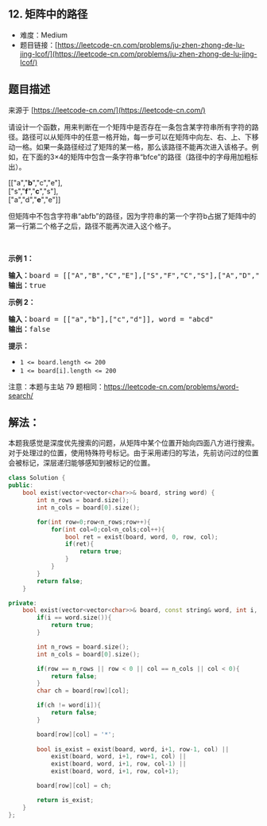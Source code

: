 ## 12. 矩阵中的路径

- 难度：Medium
- 题目链接：[https://leetcode-cn.com/problems/ju-zhen-zhong-de-lu-jing-lcof/](https://leetcode-cn.com/problems/ju-zhen-zhong-de-lu-jing-lcof/)


## 题目描述

来源于 [https://leetcode-cn.com/](https://leetcode-cn.com/)

<p>请设计一个函数，用来判断在一个矩阵中是否存在一条包含某字符串所有字符的路径。路径可以从矩阵中的任意一格开始，每一步可以在矩阵中向左、右、上、下移动一格。如果一条路径经过了矩阵的某一格，那么该路径不能再次进入该格子。例如，在下面的3&times;4的矩阵中包含一条字符串&ldquo;bfce&rdquo;的路径（路径中的字母用加粗标出）。</p>

<p>[[&quot;a&quot;,&quot;<strong>b</strong>&quot;,&quot;c&quot;,&quot;e&quot;],<br>
[&quot;s&quot;,&quot;<strong>f</strong>&quot;,&quot;<strong>c</strong>&quot;,&quot;s&quot;],<br>
[&quot;a&quot;,&quot;d&quot;,&quot;<strong>e</strong>&quot;,&quot;e&quot;]]</p>

<p>但矩阵中不包含字符串&ldquo;abfb&rdquo;的路径，因为字符串的第一个字符b占据了矩阵中的第一行第二个格子之后，路径不能再次进入这个格子。</p>

<p>&nbsp;</p>

<p><strong>示例 1：</strong></p>

<pre><strong>输入：</strong>board = [[&quot;A&quot;,&quot;B&quot;,&quot;C&quot;,&quot;E&quot;],[&quot;S&quot;,&quot;F&quot;,&quot;C&quot;,&quot;S&quot;],[&quot;A&quot;,&quot;D&quot;,&quot;E&quot;,&quot;E&quot;]], word = &quot;ABCCED&quot;
<strong>输出：</strong>true
</pre>

<p><strong>示例 2：</strong></p>

<pre><strong>输入：</strong>board = [[&quot;a&quot;,&quot;b&quot;],[&quot;c&quot;,&quot;d&quot;]], word = &quot;abcd&quot;
<strong>输出：</strong>false
</pre>

<p><strong>提示：</strong></p>

<ul>
	<li><code>1 &lt;= board.length &lt;= 200</code></li>
	<li><code>1 &lt;= board[i].length &lt;= 200</code></li>
</ul>

<p>注意：本题与主站 79 题相同：<a href="https://leetcode-cn.com/problems/word-search/">https://leetcode-cn.com/problems/word-search/</a></p>


## 解法：

本题我感觉是深度优先搜索的问题，从矩阵中某个位置开始向四面八方进行搜索。对于处理过的位置，使用特殊符号标记。由于采用递归的写法，先前访问过的位置会被标记，深层递归能够感知到被标记的位置。


```cpp
class Solution {
public:
    bool exist(vector<vector<char>>& board, string word) {
		int n_rows = board.size();
		int n_cols = board[0].size();

		for(int row=0;row<n_rows;row++){
			for(int col=0;col<n_cols;col++){
				bool ret = exist(board, word, 0, row, col);
				if(ret){
					return true;
				}
			}
		}
		return false;
    }

private:
	bool exist(vector<vector<char>>& board, const string& word, int i, int row, int col){
		if(i == word.size()){
			return true;
		}

		int n_rows = board.size();
		int n_cols = board[0].size();

		if(row == n_rows || row < 0 || col == n_cols || col < 0){
			return false;
		}
		char ch = board[row][col];

		if(ch != word[i]){
			return false;
		}

		board[row][col] = '*';
		
		bool is_exist = exist(board, word, i+1, row-1, col) ||
			exist(board, word, i+1, row+1, col) ||
			exist(board, word, i+1, row, col-1) ||
			exist(board, word, i+1, row, col+1);

		board[row][col] = ch;

		return is_exist;
	}
};
```
